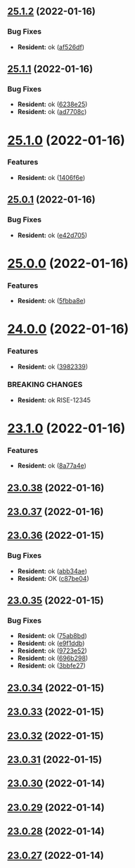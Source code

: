 ## [25.1.2](https://github.com/vijay-bhatt-vts/version-poc/compare/v25.1.1...v25.1.2) (2022-01-16)


### Bug Fixes

* **Resident:** ok ([af526df](https://github.com/vijay-bhatt-vts/version-poc/commit/af526df155ed0713dc1335d854205907c9633f33))

## [25.1.1](https://github.com/vijay-bhatt-vts/version-poc/compare/v25.1.0...v25.1.1) (2022-01-16)


### Bug Fixes

* **Resident:** ok ([6238e25](https://github.com/vijay-bhatt-vts/version-poc/commit/6238e25d3cb4a91b3b3bcad714ad563621fc57b5))
* **Resident:** ok ([ad7708c](https://github.com/vijay-bhatt-vts/version-poc/commit/ad7708c5d1d79d1c07345731c4c918ca3f6d767f))

# [25.1.0](https://github.com/vijay-bhatt-vts/version-poc/compare/v25.0.1...v25.1.0) (2022-01-16)


### Features

* **Resident:** ok ([1406f6e](https://github.com/vijay-bhatt-vts/version-poc/commit/1406f6e2aaf4d2a430c92d6032727b3e8f0fad96))

## [25.0.1](https://github.com/vijay-bhatt-vts/version-poc/compare/v25.0.0...v25.0.1) (2022-01-16)


### Bug Fixes

* **Resident:** ok ([e42d705](https://github.com/vijay-bhatt-vts/version-poc/commit/e42d7052f1463215881e87817506defe879c0418))

# [25.0.0](https://github.com/vijay-bhatt-vts/version-poc/compare/v24.0.0...v25.0.0) (2022-01-16)


### Features

* **Resident:** ok ([5fbba8e](https://github.com/vijay-bhatt-vts/version-poc/commit/5fbba8e766f8e9aba278e3591cca4091fa9e75ee))

# [24.0.0](https://github.com/vijay-bhatt-vts/version-poc/compare/v23.1.0...v24.0.0) (2022-01-16)


### Features

* **Resident:** ok ([3982339](https://github.com/vijay-bhatt-vts/version-poc/commit/3982339ad727708e3cfdc4117cd7cd686f973abf))


### BREAKING CHANGES

* **Resident:** ok
RISE-12345

# [23.1.0](https://github.com/vijay-bhatt-vts/version-poc/compare/v23.0.38...v23.1.0) (2022-01-16)


### Features

* **Resident:** ok ([8a77a4e](https://github.com/vijay-bhatt-vts/version-poc/commit/8a77a4e36554d81a65279376de847dd184683d6c))

## [23.0.38](https://github.com/vijay-bhatt-vts/version-poc/compare/v23.0.37...v23.0.38) (2022-01-16)

## [23.0.37](https://github.com/vijay-bhatt-vts/version-poc/compare/v23.0.36...v23.0.37) (2022-01-16)

## [23.0.36](https://github.com/vijay-bhatt-vts/version-poc/compare/v23.0.35...v23.0.36) (2022-01-15)


### Bug Fixes

* **Resident:** ok ([abb34ae](https://github.com/vijay-bhatt-vts/version-poc/commit/abb34aec6e41e1005bb69acd982446c605ddcf0e))
* **Resident:** OK ([c87be04](https://github.com/vijay-bhatt-vts/version-poc/commit/c87be048621f18b5c7af4c5d31ed669661bfa89c))

## [23.0.35](https://github.com/vijay-bhatt-vts/version-poc/compare/v23.0.34...v23.0.35) (2022-01-15)


### Bug Fixes

* **Resident:** ok ([75ab8bd](https://github.com/vijay-bhatt-vts/version-poc/commit/75ab8bdb00f7df569bc9383b288362d577563f8e))
* **Resident:** ok ([e9f1ddb](https://github.com/vijay-bhatt-vts/version-poc/commit/e9f1ddb398ce5bda7ff6fc723065c20f7f8b91d9))
* **Resident:** ok ([9723e52](https://github.com/vijay-bhatt-vts/version-poc/commit/9723e5247efec2c4609384c696cb3cc44f8510d9))
* **Resident:** ok ([696b298](https://github.com/vijay-bhatt-vts/version-poc/commit/696b29801025daa87676f4d27c3074b2b8e1aa16))
* **Resident:** ok ([3bbfe27](https://github.com/vijay-bhatt-vts/version-poc/commit/3bbfe27ed69adb73b74994eaba38a0e88cc963fa))

## [23.0.34](https://github.com/vijay-bhatt-vts/version-poc/compare/v23.0.33...v23.0.34) (2022-01-15)

## [23.0.33](https://github.com/vijay-bhatt-vts/version-poc/compare/v23.0.32...v23.0.33) (2022-01-15)

## [23.0.32](https://github.com/vijay-bhatt-vts/version-poc/compare/v23.0.31...v23.0.32) (2022-01-15)

## [23.0.31](https://github.com/vijay-bhatt-vts/version-poc/compare/v23.0.30...v23.0.31) (2022-01-15)

## [23.0.30](https://github.com/vijay-bhatt-vts/version-poc/compare/v23.0.29...v23.0.30) (2022-01-14)

## [23.0.29](https://github.com/vijay-bhatt-vts/version-poc/compare/v23.0.28...v23.0.29) (2022-01-14)

## [23.0.28](https://github.com/vijay-bhatt-vts/version-poc/compare/v23.0.27...v23.0.28) (2022-01-14)

## [23.0.27](https://github.com/vijay-bhatt-vts/version-poc/compare/v23.0.26...v23.0.27) (2022-01-14)
